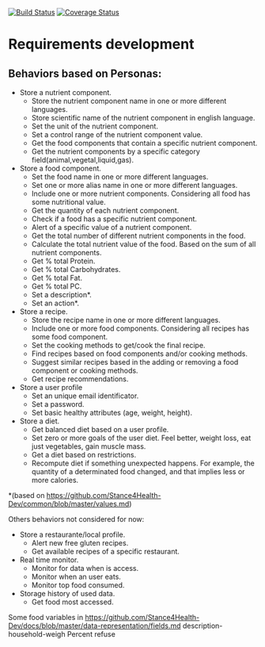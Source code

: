 [![Build Status](https://travis-ci.com/jomaenfe/Recipr.svg?branch=master)](https://travis-ci.com/jomaenfe/Recipr)
[![Coverage Status](https://coveralls.io/repos/github/jomaenfe/Recipr/badge.svg?branch=master)](https://coveralls.io/github/jomaenfe/Recipr?branch=master)

# Requirements development

## Behaviors based on Personas:

- Store a nutrient component.  
    - Store the nutrient component name in one or more different languages.
    - Store scientific name of the nutrient component in english language.
    - Set the unit of the nutrient component.  
    - Set a control range of the nutrient component value.
    - Get the food components that contain a specific nutrient component.
    - Get the nutrient components by a specific category field(animal,vegetal,liquid,gas).
- Store a food component.
    - Set the food name in one or more different languages.
    - Set one or more alias name in one or more different languages.
    - Include one or more nutrient components. Considering all food has some nutritional value.
    - Get the quantity of each nutrient component.
    - Check if a food has a specific nutrient component.        
    - Alert of a specific value of a nutrient component. 
    - Get the total number of different nutrient components in the food.
    - Calculate the total nutrient value of the food. Based on the sum of all nutrient components.    
    - Get % total Protein.
    - Get % total Carbohydrates.
    - Get % total Fat.
    - Get % total PC.        
    - Set a description*.
    - Set an action*. 
- Store a recipe.
    - Store the recipe name in one or more different languages.
    - Include one or more food components. Considering all recipes has some food component.
    - Set the cooking methods to get/cook the final recipe.    
    - Find recipes based on food components and/or cooking methods.
    - Suggest similar recipes based in the adding or removing a food component or cooking methods.
    - Get recipe recommendations.
- Store a user profile
    - Set an unique email identificator.
    - Set a password.
    - Set basic healthy attributes (age, weight, height).
- Store a diet.    
    - Get balanced diet based on a user profile.
    - Set zero or more goals of the user diet. Feel better, weight loss, eat just vegetables, gain muscle mass.
    - Get a diet based on restrictions.
    - Recompute diet if something unexpected happens. For example, the quantity of a determinated food changed, and that implies less or more calories.



*(based on https://github.com/Stance4Health-Dev/common/blob/master/values.md)

Others behaviors not considered for now:

- Store a restaurante/local profile.
    - Alert new free gluten recipes.
    - Get available recipes of a specific restaurant.
- Real time monitor.
    - Monitor for data when is access.
    - Monitor when an user eats.
    - Monitor top food consumed.
- Storage history of used data.
    - Get food most accessed.

Some food variables in https://github.com/Stance4Health-Dev/docs/blob/master/data-representation/fields.md
description-household-weigh
Percent refuse
